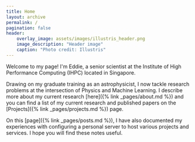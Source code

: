 ```yaml
---
title: Home
layout: archive
permalink: /
pagination: false
header:
    overlay_image: assets/images/illustris_header.png
    image_description: "Header image"
    caption: "Photo credit: Illustris"
---
```


Welcome to my page! I'm Eddie, a senior scientist at the Institute of High Performance Computing (IHPC) located in Singapore.

Drawing on my graduate training as an astrophysicist, I now tackle research problems at the intersection of Physics and Machine Learning. 
I describe more about my current research [here]({% link _pages/about.md %}) and you can find a list of my current research and published papers on the [Projects]({% link _pages/projects.md %}) page.


On this [page]({% link _pages/posts.md %}), I have also documented my experiences with configuring a personal server to host various projects and services. I hope you will find these notes useful.